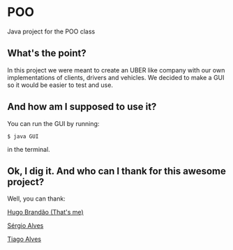 # POO
Java project for the POO class

## What's the point?
In this project we were meant to create an UBER like company with our own implementations of clients, drivers and vehicles.
We decided to make a GUI so it would be easier to test and use.

## And how am I supposed to use it?
You can run the GUI by running:
```
$ java GUI
```
in the terminal.

## Ok, I dig it. And who can I thank for this awesome project?
Well, you can thank:

[Hugo Brandão (That's me)](https://github.com/jhugobb)

[Sérgio Alves](https://github.com/a-sac)

[Tiago Alves](https://github.com/tdaa)
